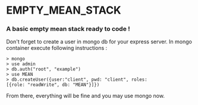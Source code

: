 # EMPTY_MEAN_STACK
### A basic empty mean stack ready to code !

Don't forget to create a user in mongo db for your express server.
In mongo container execute following instructions :
```
> mongo
> use admin
> db.auth("root", "example")
> use MEAN
> db.createUser({user:"client", pwd: "client", roles:[{role: "readWrite", db: "MEAN"}]})
```

From there, everything will be fine and you may use mongo now.

